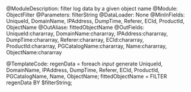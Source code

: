 @ModuleDescription: filter log data by a given object name
@Module: ObjectFilter
@Parameters: filterString
@DataLoader: None
@MinInFields: UniqueId, DomainName, IPAddress, DumpTime, Referer, ECId, ProductId, ObjectName
@OutAliase: fittedObjectName
@OutFields: UniqueId:chararray, DomainName:chararray, IPAddress:chararray, DumpTime:chararray, Referer:chararray, ECId:chararray, ProductId:chararray, PGCatalogName:chararray, Name:chararray, ObjectName:chararray

@TemplateCode: 
regenData = foreach $input$ generate UniqueId, DomainName, IPAddress, DumpTime, Referer, ECId, ProductId, PGCatalogName, Name, ObjectName;
fittedObjectName = FILTER regenData BY $filterString; 
